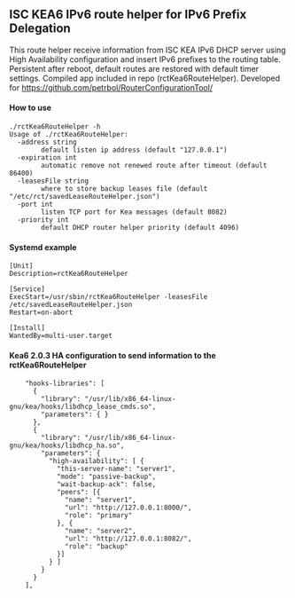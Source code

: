 ## ISC KEA6 IPv6 route helper for IPv6 Prefix Delegation

This route helper receive information from ISC KEA IPv6 DHCP server using High Availability configuration and insert IPv6 prefixes to the routing table.
Persistent after reboot, default routes are restored with default timer settings. Compiled app included in repo (rctKea6RouteHelper).
Developed for https://github.com/petrbol/RouterConfigurationTool/

#### How to use
```
./rctKea6RouteHelper -h
Usage of ./rctKea6RouteHelper:
  -address string
        default listen ip address (default "127.0.0.1")
  -expiration int
        automatic remove not renewed route after timeout (default 86400)
  -leasesFile string
        where to store backup leases file (default "/etc/rct/savedLeaseRouteHelper.json")
  -port int
        listen TCP port for Kea messages (default 8082)
  -priority int
        default DHCP router helper priority (default 4096)
```
#### Systemd example
```
[Unit]
Description=rctKea6RouteHelper

[Service]
ExecStart=/usr/sbin/rctKea6RouteHelper -leasesFile /etc/savedLeaseRouteHelper.json
Restart=on-abort

[Install]
WantedBy=multi-user.target
```
#### Kea6 2.0.3 HA configuration to send information to the rctKea6RouteHelper
```
    "hooks-libraries": [
      {
        "library": "/usr/lib/x86_64-linux-gnu/kea/hooks/libdhcp_lease_cmds.so",
        "parameters": { }
      },
      {
        "library": "/usr/lib/x86_64-linux-gnu/kea/hooks/libdhcp_ha.so",
        "parameters": {
          "high-availability": [ {
            "this-server-name": "server1",
            "mode": "passive-backup",
            "wait-backup-ack": false,
            "peers": [{
              "name": "server1",
              "url": "http://127.0.0.1:8000/",
              "role": "primary"
            }, {
              "name": "server2",
              "url": "http://127.0.0.1:8082/",
              "role": "backup"
            }]
          } ]
        }
      }
    ],
```
